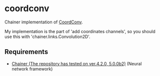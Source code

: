 coordconv
=================

Chainer implementation of [CoordConv](https://arxiv.org/abs/1807.03247).

My implementation is the part of 'add coordinates channels',
so you should use this with 'chainer.links.Convolution2D'.

## Requirements
- [Chainer (The repository has tested on ver.4.2.0, 5.0.0b2)](https://github.com/pfnet/chainer) (Neural network framework)
